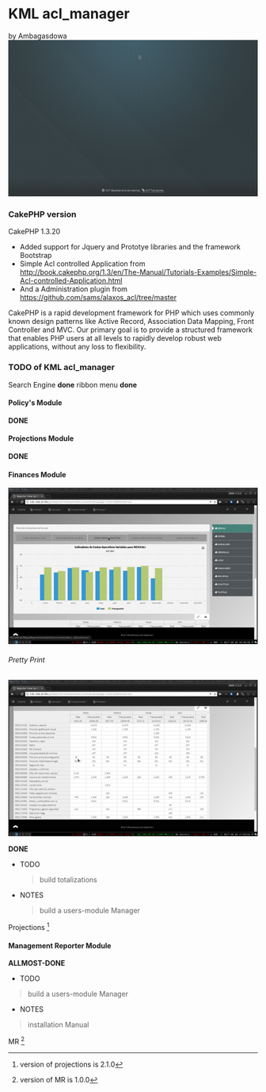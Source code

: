 # KML acl_manager
by Ambagasdowa
![Intro Menu](./manual/intro.gif)
### CakePHP version
CakePHP 1.3.20

 - Added support for Jquery and Prototye libraries and the framework Bootstrap
 - Simple Acl controlled Application from http://book.cakephp.org/1.3/en/The-Manual/Tutorials-Examples/Simple-Acl-controlled-Application.html
 - And a Administration plugin from
	https://github.com/sams/alaxos_acl/tree/master

CakePHP is a rapid development framework for PHP which uses commonly known design patterns like Active Record, Association Data Mapping, Front Controller and MVC. Our primary goal is to provide a structured framework that enables PHP users at all levels to rapidly develop robust web applications, without any loss to flexibility.

### TODO of KML acl_manager

Search Engine **done**
ribbon menu   **done**

#### Policy's Module
  **DONE**

#### Projections Module

  **DONE**

#### Finances Module

![Alt Text](./manual/firts.gif)

###### Pretty Print

![Alt Text](./manual/end.gif)

  **DONE**

* TODO

  > build totalizations

* NOTES

  > build a users-module Manager

Projections [^1]
[^1]: version of projections is 2.1.0

#### Management Reporter Module

**ALLMOST-DONE**

* TODO

> build a users-module Manager

* NOTES

> installation Manual

MR [^2]
[^2]: version of MR is 1.0.0
